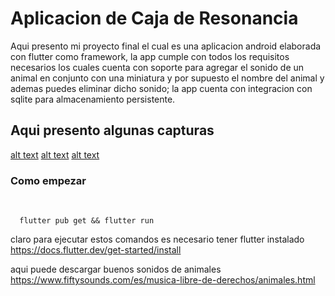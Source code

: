 # Aplicacion de Caja de Resonancia


Aqui presento mi proyecto final el cual es una aplicacion android elaborada con flutter como framework, la app cumple con todos los requisitos necesarios los cuales cuenta con soporte para agregar el sonido de un animal en conjunto con una miniatura y por supuesto el nombre del animal y ademas puedes eliminar dicho sonido; la app cuenta con integracion con sqlite para almacenamiento persistente.

## Aqui presento algunas capturas

[alt text](/loki/assets/img1.jpg)
[alt text](/loki/assets/img3.jpg)
[alt text](/loki/assets/img2.jpg)

### Como empezar

<br>

``` 
  flutter pub get && flutter run
```

claro para ejecutar estos comandos es necesario tener flutter instalado
https://docs.flutter.dev/get-started/install

aqui puede descargar buenos sonidos de animales
https://www.fiftysounds.com/es/musica-libre-de-derechos/animales.html